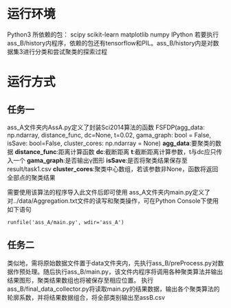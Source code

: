 # 运行环境
Python3
所依赖的包：
scipy
scikit-learn
matplotlib
numpy
IPython
若要执行ass_B/history内程序，依赖的包还有tensorflow和PIL。ass_B/history内是对数据集3进行分类和尝试聚类的探索过程

# 运行方式
## 任务一
ass_A文件夹内AssA.py定义了封装Sci2014算法的函数
FSFDP(agg_data: np.ndarray, distance_func, dc=None, t=0.02, gama_graph: bool = False, isSave: bool=False, cluster_cores: np.ndarray = None)
**agg_data**:要聚类的数据
**distance_func**:距离计算函数
**dc**:截断距离
**t**:截断距离计算参数，t与dc应只传入一个
**gama_graph**:是否输出γ图形
**isSave**:是否将聚类结果保存至result/task1.csv
**cluster_cores**:聚类中心数组，若该参数非None，函数将返回全部点的聚类结果

需要使用该算法的程序导入此文件后即可使用
ass_A文件夹内main.py定义了对../data/Aggregation.txt文件的读写和聚类操作，可在Python Console下使用如下语句

``` 
runfile('ass_A/main.py', wdir='ass_A')
```
## 任务二
类似地，需将原始数据文件置于data文件夹内，先执行ass_B/preProcess.py对数据作预处理。随后执行ass_B/main.py，该文件内程序将调用各种聚类算法并输出结果图形，聚类结果数组也将被保存至相应位置。
执行ass_B/final_data_collector.py将读取main.py的结果数据，输出各个聚类算法的轮廓系数，并将结果数据组合，将全部类别输出至assB.csv

